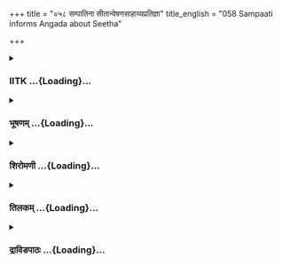 +++
title = "०५८ सम्पातिना सीतान्वेषणसाहाय्यप्रतिज्ञा"
title_english = "058 Sampaati informs Angada about Seetha"

+++
<div caption="श्रीराम-हरिसीताराममूर्ति-घनपाठिभ्यां वचनम्" class="audioEmbed" src="https://archive.org/download/Ramayana-recitation-Sriram-harisItArAmamUrti-Ghanapaati-v2/Kanda_4/Kanda_4_KSK-058-Sampaati_informs_Angada_about_Seetha.mp3"></div>

<div class="js_include collapsed" newlevelforh1="3" title="IITK" unfilled url="/purANam/rAmAyaNam/audIchya-pAThaH/iitk/4_kiShkindhAkANDam/05-daxiNAnveShaNam/058_sampAtinA_sItAnveShaNasAhAyyapratijnA.md">
<details><summary><h3>IITK ...{Loading}...</h3></summary>

Samapati narrates his story to the monkeys says he saw Sita being
carried off by Ravana to Lanka.



#### श्लोकः
##### मूलम्
इत्युक्तः करुणं वाक्यं वानरैस्त्यक्तजीवितैः।  
सबाष्पो वानरान्गृध्रः प्रत्युवाच महास्वनः॥4.58.1॥

##### शब्दार्थः
त्यक्तजीवितैः who had given up hope of life, वानरैः by monkeys, इति thus, करुणम् pathetic, वाक्यम् words, उक्तः spoken, महास्वनः loudvoiced, गृध्रः vulture, सबाष्पः with tears, वानरान्   the monkeys, प्रत्युवाच replied.

##### आङ्ग्लानुवादः
On hearing the pathetic words from the monkeys who had given up hope of life, the loudvoiced vulture wailing repliedः



#### श्लोकः
##### मूलम्
यवीयान्मम भ्राता जटायुर्नाम वानराः।  
यमाख्यात हतं युद्धे रावणेन बलीयसा॥4.58.2॥

##### शब्दार्थः
वानराः O monkeys, यम् whom, बलीयसा by a strong, रावणेन by Ravana, युद्धे in the combat, हतम् killed, आख्यात you told, जटायुः नाम called Jatayu, सः he is, मम my, यवीयान् younger, भ्राता brother.

##### आङ्ग्लानुवादः
'O monkeys, the one you said to have been killed by mighty Ravana in a combat was  my younger brother, Jatayu.



#### श्लोकः
##### मूलम्
वृद्धभावादपक्षत्वाच्छृण्वंस्तदपि मर्षये।  
न हि मे शक्तिरस्त्यद्य भ्रातुर्वैरविमोक्षणे॥4.58.3॥

##### शब्दार्थः
तत् that, श्रुण्वन् अपि even after hearing , वृद्धभावात् due to old age, अपक्षत्वात् since I have no wings, मे to me, अद्य now, भ्रातुः brother's, वैरविमोक्षणे to avenge the death, शक्तिः energy, नास्ति हि I do not have.

##### आङ्ग्लानुवादः
'Even after I have heard this, I cannot avenge my brother's death as I am old, I have no wings, and I have no energy enough (to fight).



#### श्लोकः
##### मूलम्
पुरा वृत्रवधे वृत्ते परस्परजयैषिणौ।  
आदित्यमुपयातौ स्वो ज्वलन्तं रश्मिमालिनम्॥4.58.4॥

##### शब्दार्थः
पुरा in olden days, वृत्रवधे at the time of the death of Vrutra, वृत्ते परस्पर when Vrutra and Indra, जयैषिणौ wishing to win, ज्वलन्तम् blazing, रश्मिमालिनम् with a garland of beams, आदित्यम् to Sun, उपयातौ both went, स्वः we both.

##### आङ्ग्लानुवादः
'In olden days, when Indra killed Vrutra we (Jatayu and I) seeking to challenge him reached the Sun blazing with a garland of beams.



#### श्लोकः
##### मूलम्
आवृत्त्याऽकाशमार्गे तु जवेन स्म गतौ भृशम्।  
मध्यं प्राप्ते दिनकरे जटायुरवसीदति॥4.58.5॥

##### शब्दार्थः
आकाशमार्गे in the sky, आवृत्य surrounding, भृशम् violently, जवेन at high speed, गतौ स्म both of us reached, मध्यम् in the midst, प्राप्ते when reached, दिनकरे when the Sun, जटायुः Jatayu's, अवसीदति became weak.

##### आङ्ग्लानुवादः
'Flying in the sky at a violently high speed, we reached the meridian of the Sun when, unable to bear the heat, Jatayu became weak.



#### श्लोकः
##### मूलम्
तमहं भ्रातरं दृष्ट्वा सूर्यरश्मिभिरर्दितम्।  
पक्षाभ्यां छादयामास स्नेहात्परमविह्वलः॥4.58.6॥

##### शब्दार्थः
भ्रातरम् my brother, तम् him, सूर्यरश्मिभिः with Sun's radiance, अर्दितम् tormented, दृष्ट्वा on seeing, परमविह्वलः overwhelmed, अहम् I, स्नेहात् lovingly, पक्षाभ्याम् with both my wings, छादयामास I covered.

##### आङ्ग्लानुवादः
'Seeing my brother tormented due to the Sun's radiance I was overwhelmed with  
grief. Out of love I covered him with both my wings.



#### श्लोकः
##### मूलम्
निर्दग्धपक्षः पतितो विन्ध्येऽहं वानरर्षभाः।  
अहमस्मिन्वसन्भ्रातुः प्रवृत्तिं नोपलक्षये॥4.58.7॥

##### शब्दार्थः
वानरर्षभाः O bulls among monkeys, अहम् I am, निर्दग्धपत्रः with burnt wings, विन्ध्ये on Vindhya, पतितः dropped down, अस्मिन् in this place, वसन् while I lived, अहम् I, भ्रातुः brother's, प्रवृत्तिम् news, नोपलक्षये not known to me.

##### आङ्ग्लानुवादः
'O bulls among monkeys, consequently my wings were burnt and I dropped down on Vindhya. Here I have been living, knowing not my brother's whereabouts.'



#### श्लोकः
##### मूलम्
जटायुषस्त्वेवमुक्तो भ्रात्रा सम्पातिना तदा।  
युवराजो महाप्राज्ञः प्रत्युवाचाङ्गदस्ततः॥4.58.8॥

##### शब्दार्थः
तदा then, जटायुषः Jatayu's, भ्रात्रा by brother, सम्पातिना by Sampathi, एवम् in that way, उक्तः having been told, महाप्राज्ञः highly learned one, युवराजः heir apparent, अङ्गदः Angada, ततः then, प्रत्युवाच replied.

##### आङ्ग्लानुवादः
To these words of Jatayu's brother, Sampati, Angada, the learned heir apparent repliedः



#### श्लोकः
##### मूलम्
जटायुषो यदि भ्राता श्रुतं ते गदितं मया।  
आख्या हि यदि जानासि निलयं तस्य रक्षसः॥4.58.9॥

##### शब्दार्थः
ते your, गदितम् word, मया by me, श्रुतम् is heard, जटायुषः Jatayu's, भ्राता यदि if you are brother, जानासि यदि if you know, तस्य his, रक्षसः demon's निलयम् residence, आख्याहि tell.

##### आङ्ग्लानुवादः
'I have heard you. If you are the brother of Jatayu, tell us about the abode of that demon if you know.



#### श्लोकः
##### मूलम्
अदीर्घदर्शिनं तं वै रावणं राक्षसाधिपम्।  
अन्तिके यदि वा दूरे यदि जानासि शंस नः॥4.58.10॥

##### शब्दार्थः
अदीर्घदर्शिनम् one who is not farsighted, राक्षसाधिपम् king of demons, तं रावणम् that Ravana, अन्तिके near, दूरे यदि वा far away, जानासि यदि if you know, नः us, शंस tell.

##### आङ्ग्लानुवादः
'Tell us about Ravana, king of the demons who is unaware of the consequences. If you know his residence, tell us if it is near or far.'



#### श्लोकः
##### मूलम्
ततोऽब्रवीन्महातेजा ज्येष्ठो भ्राता जटायुषः।  
आत्मानुरूपं वचनं वानरान्सम्प्रहर्षयन्॥4.58.11॥

##### शब्दार्थः
ततः then, जटायुषः Jatayu's, ज्येष्ठः भ्राता elder brother, महातेजाः very  glorious, वानरान् monkeys, अत्मानुरूपम् in a befitting manner, वचनम् these words, अब्रवीत् said, सम्प्रहर्षयन् while pleasing them.

##### आङ्ग्लानुवादः
Then Jatayu's elder brother, the glorious Sampati, said these pleasing, befitting wordsः



#### श्लोकः
##### मूलम्
निर्दग्धपक्षो गृध्रोऽहं हीनवीर्यः प्लवङ्गमाः।  
वाङ्मात्रेण तु रामस्य करिष्ये साह्यमुत्तमम्॥4.58.12॥

##### शब्दार्थः
प्लवङ्गमाः O monkeys, निर्दग्धपक्षः my wings are totally burnt, हीनवीर्यः my strength is reduced, गृध्रः vulture, अहम् I, वाङ्मात्रेणा only by my words, रामस्य to Rama, उत्तमम् substantial, साह्यम् help, करिष्ये I will do.

##### आङ्ग्लानुवादः
'O monkeys I am a vulture. My wings are burnt and my strength is depleted. The only substantial help I can render Rama is through my words.



#### श्लोकः
##### मूलम्
जानामि वारुणान्लोकान्विष्णोस्त्रै विक्रमानपि।  
महासुरविमर्दन्वा श्च ह्यमृतस्य च मन्थनम्॥4.58.13॥

##### शब्दार्थः
वारुणान् Varuna's, लोकान् world, त्रैविक्रमान् three strides, विष्णोः Visnu's, लोकान् worlds, महासुरविमर्दान् the fricton between gods and demons, अमृतस्य for the nectar , च मन्थनम् and the churning, जानामि I know, अपि indeed.

##### आङ्ग्लानुवादः
'I know Varuna's worlds(seas and oceans) and all the three worlds measured by three  strides  by Vamana. Indeed I also know about the friction between the great gods and demons and the churning of the ocean for nectar.



#### श्लोकः
##### मूलम्
रामस्य यदिदं कार्यं कर्तव्यं प्रथमं मया।  
जरया च हृतं तेजः प्राणाश्च शिथिला मम॥4.58.14॥

##### शब्दार्थः
रामस्य Rama's, यत् if, इदं कार्यम् this task, मया by me, प्रथमम् first, कर्तव्यम् duty, हृतम् should be done, प्राणाश्च vitality, शिथिलाः reduced, मम my, जरया due to old age, तेजः strength.

##### आङ्ग्लानुवादः
'Rama's work is my primary duty. (But) my strength is drained by age and I have lost my vitality.



#### श्लोकः
##### मूलम्
तरुणी रूपसम्पन्ना सर्वाभरणभूषिता।  
ह्रियमाणा मया दृष्टा रावणेन दुरात्मना॥4.58.15॥  
क्रोशन्ती राम रामेति लक्ष्मणेति च भामिनी।  
भूषणान्यपविध्यन्ती गात्राणि च विधुन्वती॥4.58.16॥

##### शब्दार्थः
दुरात्मना by the evilminded, रावणेन by Ravana, ह्रियमाणा being borne away, तरुणी young lady, रूपसम्पन्ना beautiful in appearance, सर्वाभरणभूषिता adorned with all kinds of jewels, रामरामेति calling out 'Rama, Rama', लक्ष्मणेति च and calling out 'Lakshmana', क्रोशन्ती crying aloud, भूषणानि ornaments, अपविध्यन्ती thrown down, गात्राणि limbs,विधून्वती wriggling to get out, भामिनी a dainty lady, मया by me, दृष्टा was seen.

##### आङ्ग्लानुवादः
'I saw a young lady of beautiful appearance, adorned with all kinds of ornaments  borne away by the evilminded Ravana. That dainty lady was calling out, 'O Rama,  O Lakshmana' and was crying aloud. She was throwing away her ornaments and was  
wriggling to get out of Ravana's grip.



#### श्लोकः
##### मूलम्
सूर्यप्रभेव शैलाग्रे तस्याः कौशेयमुत्तमम्।  
असिते राक्षसे भाति यथा वा तटिदम्बुदे॥4.58.17॥

##### शब्दार्थः
असिते in dark, राक्षसे on the demon, तस्याः her, उत्तमम् fine, कौशेयम् silken cloth, शैलाग्रे on the peak of the mountain, सूर्यप्रभेव like the radiance of Sun, अम्बुदे in the dark cloud, यथा like that, वा तटित् यथा like lightning, भाति shining.

##### आङ्ग्लानुवादः
'Her fine silk garment was shining like the radiance of the Sun on the mountain peak, like lightning against the dark cloud. (That was Ravana).



#### श्लोकः
##### मूलम्
तां तु सीतामहं मन्ये रामस्य परिकीर्तनात्।  
श्रूयतां मे कथयतो निलयं तस्य रक्षसः॥4.58.18॥

##### शब्दार्थः
रामस्य Rama's, परिकीर्तनात् was uttering, ताम् her, सीताम् Sita, अहम् I, मन्ये I think, तस्य his, रक्षसः demon's, निलयम् abode, कथयतः described, मे by me, श्रूयताम् you may listen.

##### आङ्ग्लानुवादः
'Since she was uttering Rama's name I think she is Sita. (Now) I will tell you about the demon's abode. Listen



#### श्लोकः
##### मूलम्
पुत्रो विश्रवसस् साक्षाद्भ्राता वैश्रवणस्य च।  
अध्यास्ते नगरीं लङ्कां रावणो नाम राक्षसः॥4.58.19॥

##### शब्दार्थः
विश्रवसः Vishravas's, पुत्रः son, साक्षात् real, वैश्रवणस्य Vyshravana's, भ्राता brother, रावणो नाम  called Ravana, राक्षसः rakshasa, लङ्कां नगरीम् city of Lanka, अध्यास्ते resides.

##### आङ्ग्लानुवादः
'He is Vishrava's son and halfbrother of Vaishravana. His name is Ravana and he resides in the city of Lanka.



#### श्लोकः
##### मूलम्
इतो द्वीपस्समुद्रस्य सम्पूर्णे शतयोजने।  
तस्मिन्लङ्कापुरी रम्या निर्मिता विश्वकर्मणा॥4.58.20॥

##### शब्दार्थः
इतः from here, सम्पूर्णे when completed, शतयोजने a hundred yojanas, द्वीपः island, तस्मिन् in it, विश्वकर्मणा by Visvakarma, निर्मिता built, रम्या beautiful, लङ्कापुरी capital of Lanka.

##### आङ्ग्लानुवादः
'The beautiful city of Lanka is an island, a hundred yojanas away from here.It was built by Visvakarma.



#### श्लोकः
##### मूलम्
जाम्बूनदमयैर्द्वारैश्चित्रैः काञ्चनवेदिकैः।  
प्रासादैर्हेमवर्णैश्च महद्भिः सुसमा कृता॥4.58.21॥  
प्राकारेणार्कवर्णेन महता च समान्विता।

##### शब्दार्थः
जाम्बूनदमयैः made of gold, चित्रैः wonderful, द्वारैः doors, काञ्चनवेदिकैः with golden platforms, हेमवर्णैश्च  of golden colour, महद्भिः with a huge, प्रासादैः mansions, सुसमाः uniformly built, आवृता covered, अर्कवर्णेन in the colour of Sun light, महता प्राकारेण with a tall boundary wall, समन्विता endowed.

##### आङ्ग्लानुवादः
'The city has golden gates, golden platforms, huge, goldencoloured, uniformly built mansions surrounded by a tall boundary wall of the colour of sunlight.



#### श्लोकः
##### मूलम्
तस्यां वसति वैदेही दीना कौशेयवासिनी॥4.58.22॥  
रावणान्तःपुरे रुद्धा राक्षसीभिस्सुरक्षिता।  
जनकस्यात्मजां राज्ञस्तत्र द्रक्ष्यथ मैथिलीम्॥4.58.23॥

##### शब्दार्थः
दीना dejected, कौशेयवासिनी lady wearing silk garment, वैदेही Vaidehi, तस्याम् in the city, रावणान्तःपुरे in the harem, रुद्धा confined, राक्षसीभिः by demonesses, सुरक्षिता well protected, वसति lives, तस्याम् in that city, राज्ञः the king's, जनकस्य Janaka's, आत्मजाम् daughter, मैथिलीम् Maithili, द्रक्ष्यथ you will see.

##### आङ्ग्लानुवादः
'You will see in the city of Lanka, the princess from Videha, daughter of Janaka, a picture of dejection, robed in silk, confined in the harem of Ravana, wellprotected by  
demonesses.



#### श्लोकः
##### मूलम्
लङ्कायामथ गुप्तायां सागरेण समन्ततः।  
सम्प्राप्य सागरस्यान्तं सम्पूर्णं शतयोजनम्॥4.58.24॥  
आसाद्य दक्षिणं तीरं ततो द्रक्ष्यथ रावणम्।  
तत्रैव त्वरिताः क्षिप्रं विक्रमध्वं प्लवङ्गमाः॥4.58.25॥

##### शब्दार्थः
प्लवङ्गमाः O monkeys, सम्पूर्णम् a complete, शतयोजनम् hundred yojanas, सागरस्य of the sea, अन्तम् end, सम्प्राप्य having reached, अथ then, दक्षिणं तीरम् southern coast, आसाद्य on reaching, ततः then, समन्ततः all around, सागरेण by the sea, गुप्तायाम् protected, लङ्कायाम् at Lanka, रावणम् Ravana, द्रक्ष्यथ will see, त्वरिताः swiftly, तत्रैव there, क्षिप्रम् at once, विक्रमध्वम् prove your strength.

##### आङ्ग्लानुवादः
'O monkeys traverse a hundred yojanas across the sea. On reaching the southern coast you will be able to see Ravana's Lanka defended and surrounded by the sea. Now proceed swiftly and prove your strength.



#### श्लोकः
##### मूलम्
ज्ञानेन खलु पश्यामि दृष्ट्वा प्रत्यागमिष्यथ।  
आद्यः पन्थाः कुलिङ्गानां ये चान्ये धान्यजीविनः॥4.58.26॥  
द्वितीयो बलिभोजानां ये च वृक्षफलाशिनः।  
भासास्तृतीयं गच्छन्ति क्रौञ्चाश्च कुररैस्सह॥4.58.27॥  
श्येनाश्चतुर्थं गच्छन्ति गृध्रा गच्छन्ति पञ्चमम्।

##### शब्दार्थः
ज्ञानेन by intuition, पश्यामि खलु I can see, दृष्टवा seeing, प्रत्यागमिष्यथ you will return, कुलिङ्गानाम् of sparrows, अन्ये and other, धान्यजीविनः living on grain, ये those, आद्यः first, पन्थाः path, बलिभोजानाम् crows living on the offerings of food, वृक्षफलाशनाः eating the fruits of trees, ये those, द्वितीयः second, भासाः cocks, कुररैस्सह along with cranes, क्रौञ्चाश्च and Kraunchas, तृतीयम् third, गच्छन्ति move about, श्येनाः hawks and falcons, चतुर्थम् fourth,  
गच्छन्ति move about, गृध्राः vultures, पञ्चमम् fifth, गच्छन्ति moving.

##### आङ्ग्लानुवादः
'By intuition I know you would see Sita and return. On the first plane you will see sparrows and birds which live on grain. On the second, you will see crows living on the food offered to the dead and birds living on the fruits of trees, and then cocks, cranes and kraunchas moving on the third plane, on the fourth, hawks and falcons and on the fifth, vultures.



#### श्लोकः
##### मूलम्
बलवीर्योपपन्नानां रूपयौवनशालिनाम्॥4.58.28॥  
षष्ठस्तु पन्था हंसानां वैनतेयगतिः परा।  
वैनतेयाच्च नो जन्म सर्वेषां वानरर्षभाः॥4.58.29॥

##### शब्दार्थः
वानरर्षभाः O bulls among monkeys बलवीर्योपपन्नानाम् endowed with strength and vigour, रूपयौवनशालिनाम् with beauty and youth, हंसानाम् of swans, षष्ठः the sixth, पन्थाः path, वैनतेयगतिः the path of Garuda, परा is over that, सर्वेषाम् of all, नः of us, जन्म birth, वैनतेयात् from the son of Vinata (Garuda).

##### आङ्ग्लानुवादः
'O bulls among monkeys swans blessed with strength, vigour,  beauty and youth move in the sixth region. Beyond, on the seventh plane, you will see the descendants of Garuda.



#### श्लोकः
##### मूलम्
इहस्थोऽहं प्रपश्यामि रावणं जानकीं तथा।  
अस्माकमपि सौवर्णं दिव्यं चक्षुर्बलं तथा॥4.58.30॥

##### शब्दार्थः
इहस्थः from here, अहम् I am, रावणम् Ravana, तथा so also, जानकीम् Janaki also, प्रपश्यामि I can see, अस्माकमपि for us also, सौवर्णम् golden, दिव्यम् divine, चक्षुः vision, तथा so also, बलम् power.

##### आङ्ग्लानुवादः
'From here I see Ravana and Janaki. We (vultures) have a divine golden vision and great power.



#### श्लोकः
##### मूलम्
तस्मादाहारवीर्येण निसर्गेण च वानराः।  
आयोजनशतात्साग्राद्वयं पश्याम नित्यशः॥4.58.31॥

##### शब्दार्थः
वानराः O monkeys, तस्मात् therefore, वयम् we, आहारवीर्येण with the strength of our food, निसर्गेण च and by nature, साग्रात् from the edge, आयोजनशतात् up to a hundred yojanas, नित्यशः always, पश्याम we can see.

##### आङ्ग्लानुवादः
'O monkeys therefore, by the strength of food and by nature we can always see beyond a hundred yojanas from this edge.



#### श्लोकः
##### मूलम्
अस्माकं विहिता वृत्तिर्निसर्गेण च दूरतः।  
विहिता पादमूले तु वृत्तिश्चरणयोधिनाम्॥4.58.32॥

##### शब्दार्थः
अस्माकम् for us, वृत्तिः movement, निसर्गेण by nature, दूरतः at a distance, विहिता is fixed (by destiny), चरणयोधिनाम् for those fighting on foot, पादमूले at their feet, वृत्तिः movement, विहिता is fixed.

##### आङ्ग्लानुवादः
'Our movement and vision naturally extends to distant places. For those fighting on foot, the movement is restricted to the extent of foot movement.



#### श्लोकः
##### मूलम्
गर्हितं तु कृतं कर्म येन स्म पशिताशिना।  
प्रतीकार्यं च मे तस्य वैरं भ्रातृकृतं भवेत्॥4.58.33॥

##### शब्दार्थः
येन by whomsoever, गर्हितम् despised, कर्म action, कृतम् done, तस्य पिशिताशिनाः by that flesheater (demon), भ्रातृकृतं due to my brother's, वैरं enmity, च and, प्रतिकार्यम् deserves retaliation, भवेत् it will be.

##### आङ्ग्लानुवादः




#### श्लोकः
##### मूलम्
उपायो दृश्यतां कश्चिल्लङ्घने लवणाम्भसः।  
अभिगम्य तु वैदेहीं समृद्धार्था गमिष्यथ॥4.58.34॥

##### शब्दार्थः
लवणाम्भसः of the salt ocean, लङ्घने in crossing, कश्चित् some, उपायः means, दृश्यताम् you may look for, वैदेहीम् Vaidehi, अभिगम्य after approaching her, समृद्धार्थाः as accomplished ones, गमिष्यथ you will return.

##### आङ्ग्लानुवादः
'Look out for some means to cross the salty ocean. You will see Vaidehi, and return, your mission accomplished.



#### श्लोकः
##### मूलम्
समुद्रं नेतुमिच्छामि भवद्भिर्वरुणालयम्।  
प्रदास्याम्युदकं भ्रातुस्स्वर्गतस्य महात्मनः॥4.58.35॥

##### शब्दार्थः
भवद्भिः by you, वरुणालयम् abode of Varuna, समुद्रम् ocean, नेतुम् to lead, इच्छामि I intend, स्वर्गतस्य for him who is in heaven, महात्मनः of the great soul, भ्रातुः to my brother, उदकम्  oblation, प्रदास्यामि I will offer.

##### आङ्ग्लानुवादः
'Take me to the ocean, the abode of Varuna. I intend to offer oblation to my brother, a great soul who is in heaven.'



#### श्लोकः
##### मूलम्
ततो नीत्वा तु तं देशं तीरं नदनदीपतेः।  
निर्दग्धपक्षं सम्पातिं वानरास्सुमहौजसः॥4.58.36॥  
पुनः प्रत्यानयित्वा च तं देशं पतगेश्वरम्।  
बभूवुर्वानरा हृष्टाः प्रवृत्तिमुपलभ्य ते॥4.58.37॥

##### शब्दार्थः
सुमहौजसः mightiest, वानराः monkeys, निर्दग्धपक्षम् whose wings were totally burnt, सम्पातिम् Sampati, ततः then, नदनदीपतेः of lord of rivers, तीरं shore, तं देशम् that place, नीत्वा after taking, पतगेश्वरम् the king of vultures, पुनः again, प्रत्यानयित्वा after bringing him back, वानराः monkeys, प्रवृत्तिम् all the information, उपलभ्य having obtained, हृष्टाः pleased, ते बभूवु they were.

##### आङ्ग्लानुवादः
Th mightiest of monkeys carried Sampati, whose wings were totally burnt, to the sea shore and after he had offered oblations took him back to the same place. Having obtained all information from the king of vultures the monkeys were very happy.  

#### समाप्तिः
 श्रीमद्रामायणे वाल्मीकीय आदिकाव्ये किष्किन्धाकाण्डे अष्टपञ्चशस्सर्गः॥  
Thus ends the fiftyeighth sarga in Kishkindakanda of the first epic, the Holy Ramayana composed by sage Valmiki.

</details>
</div>
<div class="js_include collapsed" newlevelforh1="3" title="भूषणम्" unfilled url="/purANam/rAmAyaNam/audIchya-pAThaH/TIkA/bhUShaNa_iitk/4_kiShkindhAkANDam/05-daxiNAnveShaNam/058_sampAtinA_sItAnveShaNasAhAyyapratijnA.md">
<details><summary><h3>भूषणम् ...{Loading}...</h3></summary>



इत्युक्तः करुणं वाक्यं वानरैस्त्यक्तजीवितैः ।  

सबाष्पो वानरान् गृध्रः प्रत्युवाच महास्वनः  ॥  ४।५८।१  ॥   

अथ सम्पातिना सीतास्थानकथनमष्टपञ्चाशे इत्युक्त इत्यादि  ॥  ४।५८।१  ॥   

  

यवीयान् मम स भ्राता जटायुर्नाम वानराः ।  

यमाख्यात हतं युद्धे रावणेन बलीयसा  ॥  ४।५८।२  ॥   

वृद्धभावादपक्षत्वाच्छृण्वंस्तदपि मर्षये ।  

नहि मे शक्तिरस्त्यद्य भ्रातुर्वैरविमोक्षणे  ॥  ४।५८।३  ॥   

यवीयानिति । आख्यात भूते लोट्  ॥  ४।५८।२,३  ॥   

  

पुरा वृत्रवधे वृत्ते परस्परजयैषिणौ ।  

आदित्यमुपयातौ स्वो ज्वलन्तं रश्मिमालिनम्  ॥  ४।५८।४  ॥   

पुरेति, परस्परवेगातिशयख्यापनपरावित्यर्थः । आदित्यमुपयातौ सूर्यसमीपं गतौ
स्वः  ॥  ४।५८।४  ॥   

  

आवृत्त्याकाशमार्गे तु जवेन स्म गतौ भृशम् ।  

मध्यं प्राप्ते दिनकरे जटायुरवसीदति  ॥  ४।५८।५  ॥   

आवृत्त्या मण्डलगत्या । स्मशब्दस्य अवसीदतीत्यनेन सम्बन्धः  ॥  ४।५८।५  ॥   

  

तमहं भ्रातरं दृष्ट्वा सूर्यरश्मिभिरार्दितम् ।  

पक्षाभ्यां छादयामास स्नेहात्परमविह्विलः  ॥  ४।५८।६  ॥   

निर्दग्धपक्षः पतितो विन्ध्ये ऽहं वानरर्षभाः ।  

अहमस्मिन्वसन्भ्रातुः प्रवृत्तिं नोपलक्षये  ॥  ४।५८।७  ॥   

जटायुषस्त्वेवमुक्तो भ्रात्रा सम्पातिना तदा ।  

युवराजो महाप्राज्ञः प्रत्युवाचाङ्गदस्तदा  ॥  ४।५८।८  ॥   

जटायुषो यदि भ्राता श्रुतं ते गदितं मया ।  

आख्याहि यदि जानासि निलयं तस्य रक्षसः  ॥  ४।५८।९  ॥   

छादयामास आच्छादयम्  ॥  ४।५८।६९  ॥   

अदीर्घदर्शनं तं वै रावणं राक्षसाधिपम् ।  

अन्तिके यदि वा दूरे यदि जानासि शंस नः  ॥  ४।५८।१०  ॥   

ततो ऽब्रवीन्महातेजा ज्येष्ठो भ्राता जटायुषः ।  

आत्मानुरूपं वचनं वानरान् सम्प्रहर्षयन्  ॥  ४।५८।११  ॥   

निर्दग्धपक्षो गृध्रो ऽहं हीनवीर्यः प्लवङ्गमाः ।  

वाङ्मात्रेण तु रामस्य करिष्ये साह्यमुत्तमम्  ॥  ४।५८।१२  ॥   

अदीर्घदर्शनम् आगाम्यनर्थानवेक्षकम्  ॥  ४।५८।१०१२  ॥   

  

जानामि वारुणान् लोकान् विष्णोस्त्रैविक्रमानपि ।  

महासुरविमर्दान्वाप्यमृतस्य च मन्थनम्  ॥  ४।५८।१३  ॥   

रामस्य यदिदं कार्यं कर्तव्यं प्रथमं मया ।  

जरया च हृतं तेजः प्राणाश्च शिथिला मम  ॥  ४।५८।१४  ॥   

तरुणी रूपसम्पन्ना सर्वाभरणभूषिता ।  

ह्रियमाणा मया दृष्टा रावणेन दुरात्मना  ॥  ४।५८।१५  ॥   

वारुणान् लोकान् अतलवितलादिलोकान् । त्रैविक्रमान्
त्रिविक्रममितानुपरितनलोकानित्यर्थः । महासुरविमर्दान् देवासुरसङ्ग्रामान्
 ॥  ४।५८।१३१५  ॥   

  

क्रोशन्ती राम रामेति लक्ष्मणेति च भामिनी ।  

भूषणान्यपविध्यन्ती ग्रात्राणि च विधून्वती  ॥  ४।५८।१६  ॥   

सूर्यप्रभेव शैलाग्रे तस्याः कौशेयमुत्तमम् ।  

असिते राक्षसे भाति यथा वा तडिदम्बुदे  ॥  ४।५८।१७  ॥   

तां तु सीतामहं मन्ये रामस्य परिकीर्तनात् ।  

श्रूयतां मे कथयतो निलयं तस्य रक्षसः  ॥  ४।५८।१८  ॥   

अपविध्यन्ती छेदयन्ती  ॥  ४।५८।१६१८  ॥   

पुत्रो विश्रवसः साक्षाद् भ्राता वैश्रवणस्य च ।  

अध्यास्ते नगरीं लङ्कां रावणो नाम राक्षसः  ॥  ४।५८।१९  ॥   

इतो द्वीपः समुद्रस्य सम्पूर्णे शतयोजने ।  

तस्मिन् लङ्का पुरी रम्या निर्मिता विश्वकर्मणा  ॥  ४।५८।२०  ॥   

जाम्बूनदमयैर्द्वारैश्चित्रैः काञ्चनवेदिकैः ।  

प्राकारेणार्कवर्णेन महता सुसमावृता  ॥  ४।५८।२१  ॥   

तस्यां वसति वैदेही दीना कौशेयवासिनी ।  

रावणान्तःपुरे रुद्धा राक्षसीभिः सुरक्षिता  ॥  ४।५८।२२  ॥   

जनकस्यात्मजां राज्ञस्तत्र द्रक्ष्यथ मैथिलीम् ।  

लङ्कायामथ गुप्तायां सागरेण समन्ततः  ॥  ४।५८।२३  ॥   

सम्प्राप्य सागरस्यान्तं सम्पूर्णं शतयोजनम् ।  

आसाद्य दक्षिणं तीरं ततो द्रक्ष्यथ रावणम्  ॥  ४।५८।२४  ॥   

पुत्र इति । अध्यास्ते । "अधिशीङ्स्थासां कर्म" इति नगर्याः कर्मत्वम्  ॥ 
४।५८।१९२४  ॥   

  

तत्रैव त्वरिताः क्षिप्रं विक्रमध्वं प्लवङ्गमाः ।  

ज्ञानेन खलु पश्यामि दृष्ट्वा प्रत्यागमिष्यथ  ॥  ४।५८।२५  ॥   

तत्रैवेति । विक्रमध्वम् "वेः पादविहरणे" इत्यात्मनेपदम् । ज्ञानेन
दिव्यज्ञानेन  ॥  ४।५८।२५  ॥   

  

आद्यः पन्थाः कुलिङ्गानां ये चान्ये धान्यजीविनः ।  

द्वीतीयो बलिभोजानां ये च वृक्षफलाशिनः  ॥  ४।५८।२६  ॥   

दूरस्थदर्शनं भवतः कुतो जातम्? तत्राह आद्य इत्यादिना । कुलिङ्गानां
भूमिप्रत्यासन्नगगनचारिणम् । धान्यजीविनः पक्षिविशेषाः कुलिङ्गाः । "ये
चान्ये धान्यजीविनः" इति वचनात् । बलिभोजानां काकानाम्  ॥  ४।५८।२६  ॥   

  

भासास्तृतीयं गच्छन्ति क्रौञ्चाश्च कुररैः सह ।  

श्येनाश्चतुर्थं गच्छन्ति गृध्रा गच्छन्ति पञ्चमम्  ॥  ४।५८।२७  ॥   

भासा इति । भासाः जलवायसाः । "भासस्तु जलवायसः" इति निघण्टुः ।  

श्येनविशेषा इत्यप्याहुः  ॥  ४।५८।२७  ॥   

  

बलवीर्योपपन्नानां रूपयौवनशालिनाम् ।  

षष्ठस्तु पन्था हंसानां वैनतेयगतिः परा ।  

वैनतेयाच्च नो जन्म सर्वेषां वानरर्षभाः  ॥  ४।५८।२८  ॥   

बलेत्यदि । वैनतेयात् गरुडात् नः अस्माकं जन्म उत्पत्तिः । तेन तस्य या
सप्तमी गतिः सैवास्माकमपीत्यर्थः । नन्वारण्यकाण्डे "द्वौ पुत्रौ
विनतायास्तु गरुडो ऽरुण एव च । तस्माज्जातो ऽहमरुणात्सम्पातिस्तु ममाग्रजः
 ॥ " इति वचनेन जटायुषोक्तेनेदं विरुद्धमिति चेत्? न "वैनतेयात्" इत्यस्य
विनतापुत्रादरुणादित्यर्थ इत्यदोषात्। वैनतेयगतिरित्यत्र
वैनतेययोररुणगरुडयोर्गतिरित्यर्थः। अनेन दिव्यज्ञानहेतुर्जन्मोत्कर्ष उक्तः
 ॥  ४।५८।२८  ॥   

  

इहस्थो ऽहं प्रपश्यामि रावणं जानकीं तथा ।  

अस्माकमपि सौवर्णं दिव्यं चक्षुर्बलं तथा  ॥  ४।५८।२९  ॥   

तस्मादाहारवीर्येण निसर्गेण च वानराः ।  

आयोजनशतत्साग्राद्वयं पश्याम नित्यशः  ॥  ४।५८।३०  ॥   

न केवलं दिव्यज्ञानम्, दिव्यचक्षुरप्यस्तीत्याह इहस्थ इति । अपिशब्दो
भिन्नक्रमः चक्षुरित्यनेन सम्बध्यते । सौवर्णमित्यनेन
विशेषणेनातिदूरदर्शित्वमुक्तम् । आहारवीर्येण चक्षुष्याहारबलेनेत्यर्थः ।
निसर्गेण सौवर्णत्वनिबन्धनस्वभावेन  ॥  ४।५८।२९,३०  ॥   

  

अस्माकं विहिता वृत्तिर्निसर्गेण च दूरतः ।  

विहिता पादमूले तु वृत्तिश्चरणयोधिनाम्  ॥  ४।५८।३१  ॥   

वृत्तिः भक्ष्यग्रहणम् । चरणयोधिनां कुक्कुटानाम् । पादमूले
पादविकीर्णप्रदेशे । वृत्तिः जीवनम्  ॥  ४।५८।३१  ॥   

  

गर्हितं तु कृतं कर्म येन स्म पिशिताशिना ।  

प्रतीकार्यं च मे तस्य वैरं भ्रातुः कृतं भवेत्  ॥  ४।५८।३२  ॥   

गर्हितमिति । येन पिशिताशिना गर्हितं कर्म सीतापहरणरूपं कृतम् । मे
भ्रातुर्हेतोः प्रतीकार्यं तस्य वैरं कृतं प्रतिकृतं भवेत् । भवद्भिरिति
शेषः । अयं श्लोकः चरणयोधिनामित्यनन्तरं निवेशनीय इत्याहुः  ॥  ४।५८।३२  ॥   

  

उपायो दृश्यतां कश्चिल्लङ्घने लवाणाम्भसः ।  

अभिगम्य तु वैदेहीं समृद्धार्था गमिष्यथ  ॥  ४।५८।३३  ॥   

एवं प्रासङ्गिकं परिसमाप्य प्रकृतमाह उपाय इति । गमिष्यथेत्यत्र
किष्किन्धामिति शेषः  ॥  ४।५८।३३  ॥   

  

समुद्रं नेतुमिच्छामि भवद्भिर्वरुणालयम् ।  

प्रदास्याम्युदकं भ्रातुः स्वर्गतस्य महात्मनः  ॥  ४।५८।३४  ॥   

समुद्रमिति । नेतुमिच्छामि, मामिति शेषः । भवद्भिरिति करणे तृतीया  ॥ 
४।५८।३४  ॥   

  

ततो नीत्वा तु तं देशं तीरं नदनदीपतेः ।  

निर्दग्धपक्षं सम्पातिं वानराः सुमहौजसः  ॥  ४।५८।३५  ॥   

पुनः प्रत्यानयित्वा च तं देशं पतगेश्वरम् ।  

बभूवुर्वानरा हृष्टाः प्रवृत्तिमुपलभ्य ते  ॥  ४।५८।३६  ॥   

इत्यार्षे श्रीरामायणे वाल्मीकीये आदिकाव्ये श्रीमत्किष्किन्धाकाण्डे
अष्टपञ्चाशः सर्गः  ॥  ५८  ॥   

तीरं देशम्, तीरप्रदेशमित्यर्थः । तं देशं सम्पात्यावासभूतं देशं पुनः
प्रत्यानयित्वा प्रवृत्तिं वृत्तान्तम् उपलभ्य ते वानराः हृष्टाः बभूवुः  ॥ 
४।५८।३५,३६  ॥   

इति श्रीगोविन्दराजविरचिते श्रीरामायणभूषणे मुक्ताहाराख्याने
किष्किन्धाकाण्डव्याख्याने अष्टपञ्चाशः सर्गः  ॥  ५८  ॥   



</details>
</div>
<div class="js_include collapsed" newlevelforh1="3" title="शिरोमणी" unfilled url="/purANam/rAmAyaNam/audIchya-pAThaH/TIkA/shiromaNI_iitk/4_kiShkindhAkANDam/05-daxiNAnveShaNam/058_sampAtinA_sItAnveShaNasAhAyyapratijnA.md">
<details><summary><h3>शिरोमणी ...{Loading}...</h3></summary>



अङ्गदवचनश्रवणानन्तरकालिकं संपातिवचनं वर्णयन्नाह इतीति । वानरैः इति करुणं
वाक्यमुक्तः अत एव सबाष्पः अश्रुसहितः गृध्रः प्रत्युवाच  ॥  ४।५८।१  ॥   

  

तद्वचनाकारमाह यवीयानित्यादिभिः । हे वानराः यं रावणेन हतं यूयमाख्यात स
जटायुः यवीयान् कनिष्ठो मम भ्राता  ॥  ४।५८।२  ॥   

  

वृद्धेति । वृद्धभावात् वृद्धत्वप्राप्तेः हेतोः भ्रातुर्वैरविमोक्षणे
रावणवधे इत्यर्थः, मे मम शक्तिर्नास्ति अत एव तत् अप्रियं शृण्वन्नप्यहं
मर्षये सहे  ॥  ४।५८।३  ॥   

  

पक्षाभावे हेतुमाह पुरेत्यादिभिः । पुरा पूर्वं वृत्रवधे
इन्द्रकर्तृकवृत्रासुरविघाते वृत्ते जाते सति जयैषिणौ स जटायुः अहं च जवेन
वेगेन स्वः स्वर्गं गतौ इन्द्रजिगीषया प्राप्तौ आवृत्य तं जित्वा परावृत्य
रश्मिमालिनं किरणरूपमालाविशिष्टं स्वर्ज्वलन्तं प्रकाशयन्तमादित्यमुपयातौ
समीपं प्राप्तौ । तत्र जटायुः सूर्ये मध्यं प्राप्ते सति अवसीदति सति खेदं
प्राप्नोत् । श्लोकद्वयमेकान्वयि  ॥  ४।५८।४,५  ॥   

  

तमिति । सूर्यरश्मिभिः अर्दितं पीडितं परमविह्वलं भ्रातरं जटायुषं दृष्ट्वा
अहं पक्षाभ्यां छादयामास अतिशोकेन
विक्षिप्तचित्तत्वात्परोक्षक्रियानिर्देशः  ॥  ४।५८।६  ॥   

  

निर्दग्धेति । निर्दग्धः पक्षो यस्य सो ऽहमस्मिन्विन्ध्ये पतितः अत एव वसन्
सन् भ्रातुः प्रवृत्तिं वृत्तान्तं नोपलक्षये  ॥  ४।५८।७  ॥   

  

जटायुष इति । जटायुषो भ्रात्रा संपातिना एवमुक्तो ऽङ्गदः प्रत्युवाच  ॥ 
४।५८।८ ॥   

  

तद्वचनाकारमाह जटायुष इति । ते गदितं कथितं मया श्रुतमतः जटायुषो भ्राता
यदि त्वमसि यदि च रक्षसो रावणस्य निलयं जानासि तर्हि आख्याहि कथय  ॥ 
४।५८।९ ॥   

  

अदीर्घेति । अदीर्घदर्शिनम् आगाम्यनर्थाविचारिणं रावणमन्तिके विद्यमानं यदि
वा दूरे विद्यमानं यदि जानासि तर्हि शंस  ॥  ४।५८।१०  ॥   

  

तत इति । ततः अङ्गदकृतप्रश्नानन्तरं जटायुषो ज्येष्ठो भ्राता आत्मानुरूपं
वचनमब्रवीत्  ॥  ४।५८।११  ॥   

  

तदाकारमाह निर्दग्धेति । हे प्लवङ्गमाः निर्दग्धपक्षो ऽहं वाङ्मात्रेण
रामस्य साह्यं साहाय्यं करिष्ये  ॥  ४।५८।१२  ॥   

  

जानामीति । वारुणादीन् लोकान् देवासुरविमर्दान् देवासुरकर्तृकयुद्धस्थानानि
अमृतस्य मन्थनं च जानामि अतः यस्य मम जरया तेजो हृतं प्राणाश्च
शिथिलास्तेनापि मया रामस्य तत् इदं सीताबोधनरूपं कार्यं तत् प्रथमं
कर्तव्यम् । श्लोकद्वयमेकान्वयि  ॥  ४।५८।१३,१४  ॥   

  

तद्बोधनमेवाह तरुणीति । रूपसंपन्ना रामेत्यादि क्रोशन्ती भूषणानि
अपविध्यन्ती गात्राणि विधुन्वती रावणेन ह्रियमाणा तरुणी मया दृष्टा ।
श्लोकद्वयमेकान्वयि  ॥  ४।५८।१५,१६  ॥   

  

सूर्येति । तस्याः ह्रियमाणायाः उत्तमं कौशेयं पट्टवस्त्रविशेषः शैलाग्रे
नीलशैलशिखरे सूर्यप्रभेव अम्बेर आकाशे विद्युदिव असिते नीले राक्षसे यथा
यथावद्भाति अभात्  ॥  ४।५८।१७  ॥   

  

तामिति । रामस्य परिकीर्तनाद्धेतोस्तां ह्रियमाणामहं सीतां मन्ये अतः तस्य
रक्षसो निलयं कथयतो मे श्रूयताम्  ॥  ४।५८।१८  ॥   

  

पुत्र इति । विश्रवसः साक्षात् औरसः पुत्रः वैश्रवणस्य भ्राता रावणो नाम
राक्षसः लङ्कामध्यास्ते  ॥  ४।५८।१९  ॥   

  

ननु लङ्का क्वास्तीत्यत आह इत इति । इतः अस्मात्स्थानात् शतयोजने पूर्णे
सति तस्मिन्प्रसिद्धे समुद्रस्य द्वीपे काञ्चनवेदिकैः
सुवर्णमयवेदिकाविशिष्टैर्जाम्बूनदमयैर्द्धारैश्च हेमवर्णैः प्रासादैश्च
सुसमावृता अर्कवर्णेन प्राकारेण समन्विता च विश्वकर्मणा निर्मिता या
लङ्कापुरीं तस्यां रावणान्तःपुरे रुद्धा राक्षसीभिः सुरक्षिता वैदेही वसति
। सार्धश्लोकत्रयमेकान्वयि  ॥  ४।५८।२०२२  ॥   

  

जनकस्येति । सागरेण समन्ततो गुप्तायां तस्यां लङ्कायां जनकस्यात्मजां
द्रक्ष्यथ । अर्धद्वयमेकान्वयि  ॥  ४।५८।२३  ॥   

  

संप्राप्येति । शतयोजने संपूर्णे सति सागरस्यान्तं संप्राप्यं दक्षिणं
कूलमासाद्य गत्वा ततस्तत्र रावणं द्रक्ष्यथ  ॥  ४।५८।२४  ॥   

  

तत्रेति । हे प्लवङ्गमाः त्वरिताः सन्तः क्षिप्रं विक्रमध्वम् । तत्र
तस्यां लङ्कायां दृष्ट्वा सीतामिति शेषः, क्षिप्रं प्रत्यागमिष्यथ इति
ज्ञानेन ज्ञानदृष्ट्या पश्यामि जानामि  ॥  ४।५८।२५  ॥   

  

अतिदूरवस्तुज्ञानोपपत्तये स्वजन्मनः प्राशस्त्यं बोधयन्नाह आद्य इति ।
आद्यः प्रथमः पन्थाः आकाशमार्गः कुलिङ्गानां ये अन्ये धान्यजीविनः
पारावतादयः तेषां च द्वितीयः तत ऊर्ध्वभागस्थः बलिभोज्यानां काकादीनां ये च
वृक्षफलाशनाः शुकादयस्तेषां च द्वितीयो मार्गः  ॥  ४।५८।२६  ॥   

  

भासा इति । तृतीयं तत ऊर्ध्वस्थमार्गं भासाः तदभिधपक्षिणः कुररैः सह
क्रौञ्चाश्च गच्छन्ति चतुर्थं श्येनाः गच्छन्ति पञ्चमं गृध्रा गच्छन्ति  ॥ 
४।५८।२७  ॥   

  

बलेति । षष्ठः पन्थास्तु बलवीर्योपपन्नानां हंसानाम् । वैनतेयगतिः
विनतामुतमार्गस्तु परा ततो ऽप्युत्तरदेशवर्तिनी  ॥  ४।५८।२८  ॥   

  

ननु तव क्वा ऽन्तर्भाव इत्यत आह वैनतेयादिति । सर्वेषां नो ऽस्माकं जन्म
वैनतेयात् विनतासुतारुणात् अस्तीति शेषः । अर्धं पृथक्  ॥  ४।५८।२९  ॥   

  

गर्हितमिति । येन पिशिताशिना रक्षसा गर्हितं कर्म सीतापहरणादिरूपं कृतं तत्
रक्षः प्रतिकार्यं हिंसनीयं भवद्भिरिति शेषः । तेन तस्य हतस्य मे भ्रातुः
वैरं कृतं छिन्नं भवेत्  ॥  ४।५८।३०  ॥   

  

इहस्थ इति । इहस्थो ऽहं रावणं जानकीं च प्रपश्यामि । तत्र हेतुः यथा
सौपर्णं चक्षुर्बलं च दिव्यं तथा अस्माकमपि दिव्यम्  ॥  ४।५८।३१  ॥   

  

तस्मादिति । तस्माद्दिव्यनेत्रत्वात् हेतोः निसर्गेण स्वाभाविकेन
आहारवीर्येण युक्ता वयं साग्रात् किंचदधिकात्किञ्चिदधिकम् आयोजनशतात्
योजनशतमभिव्याप्य वयं नित्यशः पश्याम पश्यामः  ॥  ४।५८।३२  ॥   

  

नेत्रस्यापि दिव्यत्वे प्रयोजनमाह अस्माकमिति । निसर्गेण जातिस्वभावेन
दूरतः दूरतो ऽवलोकितवस्तुना अस्माकं वृत्तिर्विहिता विधिनेति शेषः ।
प्रसङ्गादन्यवृत्तिमप्याह-- चरणयोधिनां कुक्कुटानां वृत्तिः वृक्षमूलेषु
आवासवृक्षमूललभ्येषु विहिता  ॥  ४।५८।३३  ॥   

  

प्रकृतमाह उपाय इति । लवणाम्भसो लङ्घने कश्चिदुपायो दृश्यतामत एव
वैदेहीमुपलभ्य समृद्धार्थाः सन्तो गमिष्यथ  ॥  ४।५८।३४  ॥   

  

समुद्रमिति । स्वर्गतस्य भ्रातुः उदकं प्रदास्यामि अतः वरुणालयं समुद्रं
भवद्भिर्नेतुं प्राप्तुमात्मानमिति शेषः, इच्छामि  ॥  ४।५८।३५  ॥   

  

तत इति । ततः संपातिवचनश्रवणानन्तरं प्रवृत्तिमुपलभ्य हृष्टाः महौजसो
वानराः निर्दग्धपक्षं संपातिं नदनदीपतेस्तं प्रसिद्धं देशं नीत्वा ततः
संपातिसंपदितकृत्यानन्तरं पतगेश्वरं संपातिं तमावासदेशं पुनः प्रापयित्वा
प्रापय्य बभूवुः स्थिता इति शेषः । श्लोकद्वयमेकान्वयि  ॥  ४।५८।३६,३७  ॥   

  

इति श्रीमद्वाल्मीकीयरामायणव्याख्याने रामायणशिरोमणौ किष्किन्धाकाण्डे
ऽष्टपञ्चाशः सर्गः  ॥  ४।५८  ॥   

  



</details>
</div>
<div class="js_include collapsed" newlevelforh1="3" title="तिलकम्" unfilled url="/purANam/rAmAyaNam/audIchya-pAThaH/TIkA/tilaka_iitk/4_kiShkindhAkANDam/05-daxiNAnveShaNam/058_sampAtinA_sItAnveShaNasAhAyyapratijnA.md">
<details><summary><h3>तिलकम् ...{Loading}...</h3></summary>



त्यक्तजीवितैस्त्यक्तजीवनाशभयैः । सबाष्पो ऽक्षुपूर्णनयनः । "सबाष्पान्"
इति पाठान्तरम्  ॥  ४।५८।१  ॥   

  

आख्याताख्यातवन्तः  ॥  ४।५८।२  ॥   

  

तदपि भ्रातृवधमपि  ॥  ४।५८।३  ॥   

  

अद्य शक्तिर्नास्तीत्यनेन पूर्वं महती शक्तिरासीदिति सूचितम् । तदेवाह--
पुरेति । पुरा पूर्वं वृत्रवधे वृत्ते सति स जटायुरहं च जयैषिणौ
वृत्रवधेनेन्द्रस्यातिप्रबलत्वं निर्णीय तज्जयैषिणौ भूत्वा
प्रथममाकाशमार्गेण स्वर्गं गतौ । ततो गरुडवद्भृशं जवेन तं विजित्यावृत्त्य
प्रत्यावृत्त्या ऽ ऽदित्यं दर्पादुपयातौ स्वः । अथ तमुपयातयोरावयोर्मध्ये
जटायुः सवितरि मध्यं प्राप्ते ऽवसीदति स्मेति कतकः । अन्ये तु जयैषिणौ
परस्परौ येनोत्पत्त्यादित्यः प्रथमं प्राप्यते स आवयोः प्रबल इति
प्रतिज्ञापूर्वमिति शेष इत्याहुः । तेषामावृत्त्येति पदस्येन्द्रप्रसङ्गस्य
चासङ्गतिः  ॥  ४।५८।४,५  ॥   

  

छादयामास । अपरोक्षे ऽपि लिडुत्तम आर्षः  ॥  ४।५८।६  ॥   

  

निर्दग्धपक्षः सूर्यकिरणैरिति शेषः । भ्रातुर्जटायुषः प्रवृत्तिमित्यन्वयः
 ॥  ४।५८।७ ॥   

  

जटायुषो भ्रात्रेत्यन्वयः  ॥  ४।५८।८  ॥   

  

यदि जटायुषो रामभक्तस्य भ्राता, यदि च मत्कथितं रामवृत्तान्तरूपं वस्तु ते
त्वया श्रुतम्, यदि च तस्य रक्षसो निलयं जानासि तर्ह्याख्याहीति प्रार्थने
लोट्  ॥  ४।५८।९  ॥   

  

अदीर्घदर्शिनं भाव्यनर्थविचारासमर्थं रावणमन्तिके दुरे वा तिष्ठन्तं यदि
जानासि तदा नः शंस  ॥  ४।५८।१०,११  ॥   

  

रामस्य साह्यम् रामकार्यप्रवृत्तानां युष्माकं सहायत्वमित्यर्थः  ॥  ४।५८।१२
 ॥   

  

वारुणाँल्लोकान् जलप्रधानाल्लोकान् । त्रैविक्रमांस्त्रिविक्रमावतारे
आक्रान्तान्भूरादिलोकान् । देवासुरविमर्दास्तद्युद्धानि । हिश्चार्थे ।
अमृतस्य मन्थनं च अनेन च ब्रह्माहरादिक्षणमारभ्यैतत्क्षणपर्यन्तं
सर्ववृत्तान्तज्ञत्वं स्वस्य निवेदितम्  ॥  ४।५८।१३  ॥   

  

रामस्येदं कार्यं प्रथममवश्यं मया कर्तव्यम्, परन्तु
जरादिमत्त्वादाशक्यमिति भावः  ॥  ४।५८।१४१७  ॥   

  

तां तु रावणह्रियमाणत्वेन दृष्टाम् । सीतात्वेन ज्ञाने हेतुः-- रामस्य
परिकीर्तनम्  ॥  ४।५८।१८,१९  ॥   

  

सा च लङ्केशः शतयोजने शतयोजनात्परतः स्थिते समुद्रस्य द्वीपे तिष्ठतीति
शेषः । तस्मिन्द्वीपे सा लङ्कापुरी विश्वकर्मणा निर्मिता  ॥  ४।५८।२०२२  ॥   

  

तस्यां मैथिलीं द्रक्ष्यथ  ॥  ४।५८।२३  ॥   

  

एतदग्रे "लङ्कायामभिगुप्तायां सागरेण समन्ततः । संप्राप्य सागरस्यान्ते
संपूर्णे शतयोजने । आसाद्य दक्षिणं कूलं ततो द्रक्ष्यथ रावणम् । तत्र वै
त्वरिताः क्षिप्रं विक्रमध्वं प्लवङ्गमाः" । इत्यादिश्लोकद्वयं
प्रक्षिप्तमिति कतकः । देवयोनित्वेन दिव्यज्ञानेन यूयं तां दृष्ट्वा
प्रत्यागमिष्यथेत्यपि पश्यामि । अतो निःसंशयं गच्छतेति शेषः । अथ स्वस्य
देवयोनित्वप्रदर्शनशेषतया पक्षिमार्गानाह-- आद्य इति । पन्था आकाशमार्गः ।
अन्ये धान्यजीविनः पारावतादयः  ॥  ४।५८।२४  ॥   

  

बलिभोजाः काकाः, वृक्षफलाशनाः शुकादयः, भासाः पक्षिविशेषाः  ॥  ४।५८।२५ ॥   

  

बलवीर्येत्यदि हंसविशेषणम्  ॥  ४।५८।२६  ॥   

  

वैनतेयाद्विनतापुत्रादरुणात् "तस्माज्जातो ऽहमरुणात्संपातिस्तु ममाग्रजः"
इत्यरण्ये जटायुवाक्यात् एवं दिव्यज्ञानेन युष्मद्वृत्तज्ञानम्  ॥  ४।५८।२७
 ॥   

  

युष्मत्सहायकरणं च वैरशुद्ध्या स्वप्रयोजनमपीत्याह-- गर्हितमिति । येन
रावणेन परदारहरणरूपं गर्हितं कर्म कृतं तस्य पिशिताशिनो भ्रातृकृतं
वैरमुदिश्य यत्प्रतिकार्यं तच्च मे कृतं भवेत् । युष्मत्प्रवर्तनेनेति शेषः
 ॥  ४।५८।२८  ॥   

  

ननु कथं लङ्कास्था सीतेति त्वया ज्ञाता तत्राह-- इहस्थ इति । सौपर्णं
सुपर्णलिङ्गकचक्षुष्मतीविद्यासिद्धिजम् सा च विद्या बह्वृचब्राह्मणे
तृतीयपञ्चिकायामुक्ता  ॥  ४।५८।२९  ॥   

  

तस्मादुक्तविद्यासिद्धेः । निसर्गेणाहारवीर्येण च मांसविशेषाहारबलेन च ।
आङभिविधौ । साग्रात्किञ्चिदधिकाद्योजनशतात्  ॥  ४।५८।३०  ॥   

  

अस्माकं तु निसर्गेण जातिस्वभावेन दूरतो दूरवर्तिदर्शनबलसंपादकेन
भक्ष्यविशेषेण वृत्तिर्विहिता धात्रेति शेषः । कुक्कुटादीनां तु
स्वावासवृक्षमूल एव तावद्दूरदृष्टिमात्रसंपादिका च वृत्तिर्विहिता  ॥ 
४।५८।३१  ॥   

  

गमिष्यथ किष्किन्धामिति शेषः  ॥  ४।५८।३२  ॥   

  

नेतुं नाययितुम्  ॥  ४।५८।३३३५  ॥   

  

इति श्रीरामाभिरामे श्रीरामीये रामायणतिलके वाल्मीकीय आदिकाव्ये
किष्किन्धाकाण्डे ऽष्टपञ्चाशः सर्गः  ॥  ४।५८  ॥   

  



</details>
</div>
<div class="js_include collapsed" newlevelforh1="3" title="द्राविडपाठः" unfilled url="/purANam/rAmAyaNam/drAviDapAThaH/4_kiShkindhAkANDam/05-daxiNAnveShaNam/058_sampAtinA_sItAnveShaNasAhAyyapratijnA.md">
<details><summary><h3>द्राविडपाठः ...{Loading}...</h3></summary>



  
इत्युक्तः करुणं वाक्यं वानरैस्त्यक्तजीवितैः।  
सबाष्पो वानरान् गृध्रः प्रत्युवाच महास्वनः ॥ 4.58.1 ॥   
यवीयान् मम स भ्राता जटायुर्नाम वानराः।  
यमाख्यात हतं युद्धे रावणेन बलीयसा ॥ 4.58.2 ॥   
वृद्धभावादपक्षत्वाच्छृण्वंस्तदपि मर्षये।  
नहि मे शक्तिरस्त्यद्य भ्रातुर्वैरविमोक्षणे ॥ 4.58.3 ॥   
पुरा वृत्रवधे वृत्ते परस्परजयैषिणौ।  
आदित्यमुपयातौ स्वो ज्वलन्तं रश्मिमालिनम् ॥ 4.58.4 ॥   
आवृत्त्याकाशमार्गे तु जवेन स्म गतौ भृशम्।  
मध्यं प्राप्ते दिनकरे जटायुरवसीदति ॥ 4.58.5 ॥   
तमहं भ्रातरं दृष्ट्वा सूर्यरश्मिभिरार्दितम्।  
पक्षाभ्यां छादयामास स्नेहात्परमविह्विलः ॥ 4.58.6 ॥   
निर्दग्धपक्षः पतितो विन्ध्येऽहं वानरर्षभाः।  
अहमस्मिन्वसन्भ्रातुः प्रवृत्तिं नोपलक्षये ॥ 4.58.7 ॥   
जटायुषस्त्वेवमुक्तो भ्रात्रा सम्पातिना तदा।  
युवराजो महाप्राज्ञः प्रत्युवाचाङ्गदस्तदा ॥ 4.58.8 ॥   
जटायुषो यदि भ्राता श्रुतं ते गदितं मया।  
आख्याहि यदि जानासि निलयं तस्य रक्षसः ॥ 4.58.9 ॥   
अदीर्घदर्शनं तं वै रावणं राक्षसाधिपम्।  
अन्तिके यदि वा दूरे यदि जानासि शंस नः ॥ 4.58.10 ॥   
ततोऽब्रवीन्महातेजा ज्येष्ठो भ्राता जटायुषः।  
आत्मानुरूपं वचनं वानरान् सम्प्रहर्षयन् ॥ 4.58.11 ॥   
निर्दग्धपक्षो गृध्रोऽहं हीनवीर्यः प्लवङ्गमाः।  
वाङ्मात्रेण तु रामस्य करिष्ये साह्यमुत्तमम् ॥ 4.58.12 ॥   
जानामि वारुणान् लोकान् विष्णोस्त्रैविक्रमानपि।  
महासुरविमर्दान्वाप्यमृतस्य च मन्थनम् ॥ 4.58.13 ॥   
रामस्य यदिदं कार्यं कर्तव्यं प्रथमं मया।  
जरया च हृतं तेजः प्राणाश्च शिथिला मम ॥ 4.58.14 ॥   
तरुणी रूपसम्पन्ना सर्वाभरणभूषिता।  
ह्रियमाणा मया दृष्टा रावणेन दुरात्मना ॥ 4.58.15 ॥   
क्रोशन्ती राम रामेति लक्ष्मणेति च भामिनी।  
भूषणान्यपविध्यन्ती ग्रात्राणि च विधून्वती ॥ 4.58.16 ॥   
सूर्यप्रभेव शैलाग्रे तस्याः कौशेयमुत्तमम्।  
असिते राक्षसे भाति यथा वा तडिदम्बुदे ॥ 4.58.17 ॥   
तां तु सीतामहं मन्ये रामस्य परिकीर्तनात्।  
श्रूयतां मे कथयतो निलयं तस्य रक्षसः ॥ 4.58.18 ॥   
पुत्रो विश्रवसः साक्षाद् भ्राता वैश्रवणस्य च।  
अध्यास्ते नगरीं लङ्कां रावणो नाम राक्षसः ॥ 4.58.19 ॥   
इतो द्वीपः समुद्रस्य सम्पूर्णे शतयोजने।  
तस्मिन् लङ्का पुरी रम्या निर्मिता विश्वकर्मणा ॥ 4.58.20 ॥   
जाम्बूनदमयैर्द्वारैश्चित्रैः काञ्चनवेदिकैः।  
प्राकारेणार्कवर्णेन महता सुसमावृता ॥ 4.58.21 ॥   
तस्यां वसति वैदेही दीना कौशेयवासिनी।  
रावणान्तःपुरे रुद्धा राक्षसीभिः सुरक्षिता ॥ 4.58.22 ॥   
जनकस्यात्मजां राज्ञस्तत्र द्रक्ष्यथ मैथिलीम्।  
लङ्कायामथ गुप्तायां सागरेण समन्ततः ॥ 4.58.23 ॥   
सम्प्राप्य सागरस्यान्तं सम्पूर्णं शतयोजनम्।  
आसाद्य दक्षिणं तीरं ततो द्रक्ष्यथ रावणम् ॥ 4.58.24 ॥   
तत्रैव त्वरिताः क्षिप्रं विक्रमध्वं प्लवङ्गमाः।  
ज्ञानेन खलु पश्यामि दृष्ट्वा प्रत्यागमिष्यथ ॥ 4.58.25 ॥   
आद्यः पन्थाः कुलिङ्गानां ये चान्ये धान्यजीविनः।  
द्वीतीयो बलिभोजानां ये च वृक्षफलाशिनः ॥ 4.58.26 ॥   
भासास्तृतीयं गच्छन्ति क्रौञ्चाश्च कुररैः सह।  
श्येनाश्चतुर्थं गच्छन्ति गृध्रा गच्छन्ति पञ्चमम् ॥ 4.58.27 ॥   
षष्ठस्तु पन्था हंसानां वैनतेयगतिः परा।  
वैनतेयाच्च नो जन्म सर्वेषां वानरर्षभाः ॥ 4.58.28 ॥   
इहस्थोऽहं प्रपश्यामि रावणं जानकीं तथा।  
अस्माकमपि सौवर्णं दिव्यं चक्षुर्बलं तथा ॥ 4.58.29 ॥   
तस्मादाहारवीर्येण निसर्गेण च वानराः।  
आयोजनशतत्साग्राद्वयं पश्याम नित्यशः ॥ 4.58.30 ॥   
अस्माकं विहिता वृत्तिर्निसर्गेण च दूरतः।  
विहिता पादमूले तु वृत्तिश्चरणयोधिनाम् ॥ 4.58.31 ॥   
गर्हितं तु कृतं कर्म येन स्म पिशिताशिना।  
प्रतीकार्यं च मे तस्य वैरं भ्रातुः कृतं भवेत् ॥ 4.58.32 ॥   
उपायो दृश्यतां कश्चिल्लङ्घने लवाणाम्भसः।  
अभिगम्य तु वैदेहीं समृद्धार्था गमिष्यथ ॥ 4.58.33 ॥   
समुद्रं नेतुमिच्छामि भवद्भिर्वरुणालयम्।  
प्रदास्याम्युदकं भ्रातुः स्वर्गतस्य महात्मनः ॥ 4.58.34 ॥   
ततो नीत्वा तु तं देशं तीरं नदनदीपतेः।  
निर्दग्धपक्षं सम्पातिं वानराः सुमहौजसः ॥ 4.58.35 ॥   
पुनः प्रत्यानयित्वा च तं देशं पतगेश्वरम्।  
बभूवुर्वानरा हृष्टाः प्रवृत्तिमुपलभ्य ते ॥ 4.58.36 ॥   

</details>
</div>
